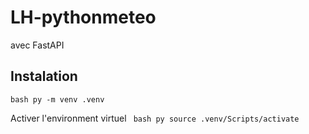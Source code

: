 # LH-pythonmeteo
avec FastAPI

## Instalation
`` bash
py -m venv .venv
``

Activer l'environment virtuel
`` bash
py source .venv/Scripts/activate``